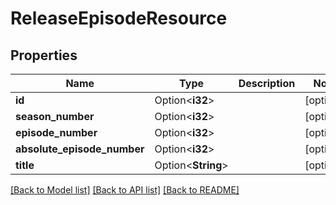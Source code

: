 # ReleaseEpisodeResource

## Properties

Name | Type | Description | Notes
------------ | ------------- | ------------- | -------------
**id** | Option<**i32**> |  | [optional]
**season_number** | Option<**i32**> |  | [optional]
**episode_number** | Option<**i32**> |  | [optional]
**absolute_episode_number** | Option<**i32**> |  | [optional]
**title** | Option<**String**> |  | [optional]

[[Back to Model list]](../README.md#documentation-for-models) [[Back to API list]](../README.md#documentation-for-api-endpoints) [[Back to README]](../README.md)


